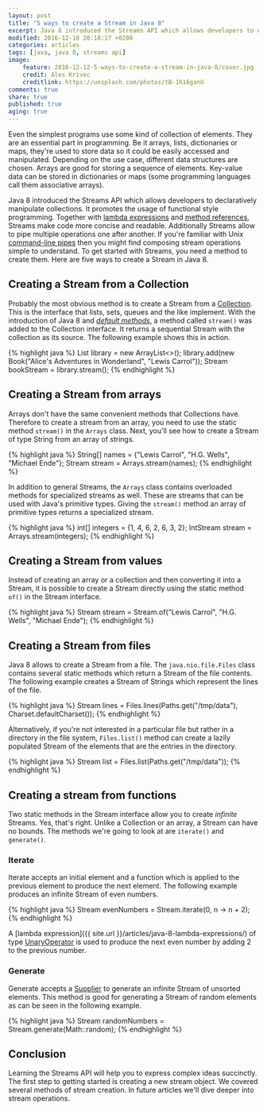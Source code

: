 ```yaml
---
layout: post
title: "5 ways to create a Stream in Java 8"
excerpt: Java 8 introduced the Streams API which allows developers to declaratively manipulate collections. Here are five ways to create a Stream in Java 8.
modified: 2016-12-18 20:18:17 +0200
categories: articles
tags: [java, java 8, streams api]
image:
    feature: 2016-12-12-5-ways-to-create-a-stream-in-java-8/cover.jpg
    credit: Ales Krivec
    creditlink: https://unsplash.com/photos/tB-1h16ganU
comments: true
share: true
published: true
aging: true
---
```


Even the simplest programs use some kind of collection of elements. They are an essential part in programming. Be it arrays, lists, dictionaries or maps, they're used to store data so it could be easily accessed and manipulated. Depending on the use case, different data structures are chosen. Arrays are good for storing a sequence of elements. Key-value data can be stored in dictionaries or maps (some programming languages call them associative arrays).

Java 8 introduced the Streams API which allows developers to declaratively manipulate collections. It promotes the usage of functional style programming. Together with [lambda expressions]({{site.url}}/articles/java-8-lambda-expressions/ "Overview of lambda expressions in Java 8") and [method references]({{site.url}}/articles/four-types-of-method-references-in-java-8/ "4 types of method references in Java 8"), Streams make code more concise and readable. Additionally Streams allow to pipe multiple operations one after another. If you're familiar with Unix [command-line pipes](http://www.westwind.com/reference/os-x/commandline/pipes.html "Command-line pipes") then you might find composing stream operations simple to understand. To get started with Streams, you need a method to create them. Here are five ways to create a Stream in Java 8.

## Creating a Stream from a Collection

Probably the most obvious method is to create a Stream from a [Collection](https://docs.oracle.com/javase/8/docs/api/java/util/Collection.html "Collection Javadoc"). This is the interface that lists, sets, queues and the like implement. With the introduction of Java 8 and [*default methods*](https://docs.oracle.com/javase/tutorial/java/IandI/defaultmethods.html "Default Methods in Java"), a method called `stream()` was added to the Collection interface. It returns a sequential Stream with the collection as its source. The following example shows this in action.

{% highlight java %}
List<Book> library = new ArrayList<>();
library.add(new Book("Alice's Adventures in Wonderland", "Lewis Carrol"));
Stream<Book> bookStream = library.stream();
{% endhighlight %}

## Creating a Stream from arrays

Arrays don't have the same convenient methods that Collections have. Therefore to create a stream from an array, you need to use the static method `stream()` in the `Arrays` class. Next, you'll see how to create a Stream of type String from an array of strings.

{% highlight java %}
String[] names = {"Lewis Carrol", "H.G. Wells", "Michael Ende"};
Stream<String> stream = Arrays.stream(names);
{% endhighlight %}

In addition to general Streams, the `Arrays` class contains overloaded methods for specialized streams as well. These are streams that can be used with Java's primitive types. Giving the `stream()` method an array of primitive types returns a specialized stream.

{% highlight java %}
int[] integers = {1, 4, 6, 2, 6, 3, 2};
IntStream stream = Arrays.stream(integers);
{% endhighlight %}

## Creating a Stream from values

Instead of creating an array or a collection and then converting it into a Stream, it is possible to create a Stream directly using the static method `of()` in the Stream interface.

{% highlight java %}
Stream<String> stream = Stream.of("Lewis Carrol", "H.G. Wells", "Michael Ende");
{% endhighlight %}

## Creating a Stream from files

Java 8 allows to create a Stream from a file. The `java.nio.file.Files` class contains several static methods which return a Stream of the file contents. The following example creates a Stream of Strings which represent the lines of the file.

{% highlight java %}
Stream<String> lines = Files.lines(Paths.get("/tmp/data"), Charset.defaultCharset());
{% endhighlight %}

Alternatively, if you're not interested in a particular file but rather in a directory in the file system, `Files.list()` method can create a lazily populated Stream of the elements that are the entries in the directory.

{% highlight java %}
Stream<Path> list = Files.list(Paths.get("/tmp/data"));
{% endhighlight %}

## Creating a stream from functions

Two static methods in the Stream interface allow you to create *infinite* Streams. Yes, that's right. Unlike a Collection or an array, a Stream can have no bounds. The methods we're going to look at are `iterate()` and `generate()`.

### Iterate

Iterate accepts an initial element and a function which is applied to the previous element to produce the next element. The following example produces an infinite Stream of even numbers.

{% highlight java %}
Stream<Integer> evenNumbers = Stream.iterate(0, n -> n + 2);
{% endhighlight %}

A [lambda expression]({{ site.url }}/articles/java-8-lambda-expressions/) of type [UnaryOperator](https://docs.oracle.com/javase/8/docs/api/java/util/function/UnaryOperator.html "UnaryOperator JavaDoc") is used to produce the next even number by adding 2 to the previous number.

### Generate

Generate accepts a [Supplier](https://docs.oracle.com/javase/8/docs/api/java/util/function/Supplier.html "Supplier JavaDoc") to generate an infinite Stream of unsorted elements. This method is good for generating a Stream of random elements as can be seen in the following example.

{% highlight java %}
Stream<Double> randomNumbers = Stream.generate(Math::random);
{% endhighlight %}

## Conclusion

Learning the Streams API will help you to express complex ideas succinctly. The first step to getting started is creating a new stream object. We covered several methods of stream creation. In future articles we'll dive deeper into stream operations.
